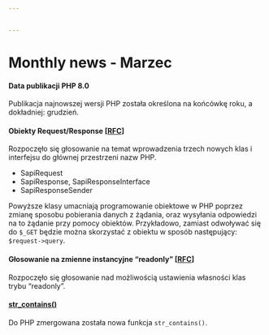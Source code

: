```yaml
---


---
```


<h1 id="monthly-news---marzec">Monthly news - Marzec</h1>
<h4 id="data-publikacji-php-8.0">Data publikacji PHP 8.0</h4>
<p>Publikacja najnowszej wersji PHP została określona na końcówkę roku, a dokładniej: grudzień.</p>
<h4 id="obiekty-requestresponse-rfc">Obiekty Request/Response [<a href="https://wiki.php.net/rfc/request_response">RFC</a>]</h4>
<p>Rozpoczęło się głosowanie na temat wprowadzenia trzech nowych klas i interfejsu do głównej przestrzeni nazw PHP.</p>
<ul>
<li>SapiRequest</li>
<li>SapiResponse, SapiResponseInterface</li>
<li>SapiResponseSender</li>
</ul>
<p>Powyższe klasy umacniają programowanie obiektowe w PHP poprzez zmianę sposobu pobierania danych z żądania, oraz wysyłania odpowiedzi na to żądanie przy pomocy obiektów. Przykładowo, zamiast odwoływać się do <code>$_GET</code> będzie można skorzystać z obiektu w sposób następujący: <code>$request-&gt;query</code>.</p>
<h4 id="głosowanie-na-zmienne-instancyjne-readonly-rfc">Głosowanie na zmienne instancyjne “readonly” [<a href="https://wiki.php.net/rfc/write_once_properties">RFC</a>]</h4>
<p>Rozpoczęło się głosowanie nad możliwością ustawienia własności klas trybu “readonly”.</p>
<h4 id="str_contains"><a href="https://github.com/php/php-src/commit/1668ad7cb17213e67e42994e0c6911e302a3c3c5">str_contains()</a></h4>
<p>Do PHP zmergowana została nowa funkcja <code>str_contains()</code>.</p>

